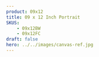 ```yaml
---
product: 09x12
title: 09 x 12 Inch Portrait
SKUS:
    - 09x12BW
    - 09x12FC
draft: false
hero: ../../images/canvas-ref.jpg
---
```


